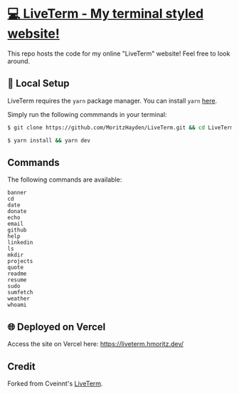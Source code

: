 # [💻 LiveTerm - My terminal styled website!](https://liveterm.hmoritz.dev/)

This repo hosts the code for my online "LiveTerm" website! Feel free to look around.

## 🚀 Local Setup

LiveTerm requires the `yarn` package manager. You can install `yarn` [here](https://classic.yarnpkg.com/lang/en/docs/install/).

Simply run the following commmands in your terminal:

```bash
$ git clone https://github.com/MoritzHayden/LiveTerm.git && cd LiveTerm

$ yarn install && yarn dev
```

## Commands

The following commands are available:

```
banner
cd
date
donate
echo
email
github
help
linkedin
ls
mkdir
projects
quote
readme
resume
sudo
sumfetch
weather
whoami
```

## 🌐 Deployed on Vercel

Access the site on Vercel here: https://liveterm.hmoritz.dev/

## Credit

Forked from Cveinnt's [LiveTerm](https://github.com/Cveinnt/LiveTerm).
